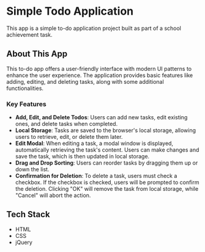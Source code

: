 # Simple Todo Application

This app is a simple to-do application project built as part of a school achievement task.

## About This App

This to-do app offers a user-friendly interface with modern UI patterns to enhance the user experience. The application provides basic features like adding, editing, and deleting tasks, along with some additional functionalities.

### Key Features

- **Add, Edit, and Delete Todos**: Users can add new tasks, edit existing ones, and delete tasks when completed.
- **Local Storage**: Tasks are saved to the browser's local storage, allowing users to retrieve, edit, or delete them later.
- **Edit Modal**: When editing a task, a modal window is displayed, automatically retrieving the task's content. Users can make changes and save the task, which is then updated in local storage.
- **Drag and Drop Sorting**: Users can reorder tasks by dragging them up or down the list.
- **Confirmation for Deletion**: To delete a task, users must check a checkbox. If the checkbox is checked, users will be prompted to confirm the deletion. Clicking "OK" will remove the task from local storage, while "Cancel" will abort the action.

## Tech Stack

- HTML
- CSS
- jQuery